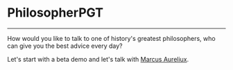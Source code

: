 # PhilosopherPGT

-----

How would you like to talk to one of history's greatest philosophers, who can give you the best advice every day? 

Let's start with a beta demo and let's talk with [Marcus Aureliux](https://en.wikipedia.org/wiki/Marcus_Aurelius).